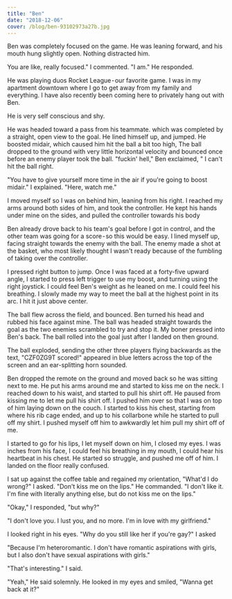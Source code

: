 ```yaml
---
title: "Ben"
date: "2018-12-06"
cover: /blog/ben-93102973a27b.jpg
---
```


Ben was completely focused on the game. He was leaning forward, and his mouth hung slightly open. Nothing distracted him.

You are like, really focused." I commented. "I am." He responded.

He was playing duos Rocket League - our favorite game. I was in my apartment downtown where I go to get away from my family and everything. I have also recently been coming here to privately hang out with Ben.

He is very self conscious and shy.

He was headed toward a pass from his teammate. which was completed by a straight, open view to the goal. He lined himself up, and jumped. He boosted midair, which caused him hit the ball a bit too high, The ball dropped to the ground with very little horizontal velocity and bounced once before an enemy player took the ball. "fuckin' hell," Ben exclaimed, " I can't hit the ball right.

"You have to give yourself more time in the air if you're going to boost midair." I explained. "Here, watch me."

I moved myself so I was on behind him, leaning from his right. I reached my arms around both sides of him, and took the controller. He kept his hands under mine on the sides, and pulled the controller towards his body

Ben already drove back to his team's goal before I got in control, and the other team was going for a score - so this would be easy. I lined myself up, facing straight towards the enemy with the ball. The enemy made a shot at the basket, who most likely thought I wasn't ready because of the fumbling of taking over the controller.

I pressed right button to jump. Once I was faced at a forty-five upward angle, I started to press left trigger to use my boost, and turning using the right joystick. I could feel Ben's weight as he leaned on me. I could feel his breathing. I slowly made my way to meet the ball at the highest point in its arc. I hit it just above center.

The ball flew across the field, and bounced. Ben turned his head and rubbed his face against mine. The ball was headed straight towards the goal as the two enemies scrambled to try and stop it. My boner pressed into Ben's back. The ball rolled into the goal just after I landed on then ground.

The ball exploded, sending the other three players flying backwards as the text, "CZF0ZG9T scored!" appeared in blue letters across the top of the screen and an ear-splitting horn sounded.

Ben dropped the remote on the ground and moved back so he was sitting next to me. He put his arms around me and started to kiss me on the neck. I reached down to his waist, and started to pull his shirt off. He paused from kissing me to let me pull his shirt off. I pushed him over so that I was on top of him laying down on the couch. I started to kiss his chest, starting from where his rib cage ended, and up to his collarbone while he started to pull off my shirt. I pushed myself off him to awkwardly let him pull my shirt off of me.

I started to go for his lips, I let myself down on him, I closed my eyes. I was inches from his face, I could feel his breathing in my mouth, I could hear his heartbeat in his chest. He started so struggle, and pushed me off of him. I landed on the floor really confused.

I sat up against the coffee table and regained my orientation, "What'd I do wrong?" I asked. "Don't kiss me on the lips." He commanded. "I don't like it. I'm fine with literally anything else, but do not kiss me on the lips."

"Okay," I responded, "but why?"

"I don't love you. I lust you, and no more. I'm in love with my girlfriend."

I looked right in his eyes. "Why do you still like her if you're gay?" I asked

"Because I'm heteroromantic. I don't have romantic aspirations with girls, but I also don't have sexual aspirations with girls."

"That's interesting." I said.

"Yeah," He said solemnly. He looked in my eyes and smiled, "Wanna get back at it?"
